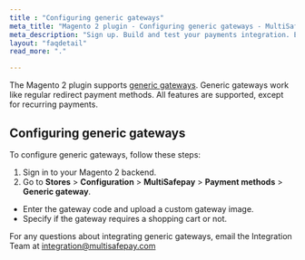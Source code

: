 ```yaml
---
title : "Configuring generic gateways"
meta_title: "Magento 2 plugin - Configuring generic gateways - MultiSafepay Docs"
meta_description: "Sign up. Build and test your payments integration. Explore our products and services. Use our API Reference, SDKs, and wrappers. Get support."
layout: "faqdetail"
read_more: "."

---
```


The Magento 2 plugin supports [generic gateways](/faq/general/generic-gateways/). Generic gateways work like regular redirect payment methods. All features are supported, except for recurring payments.

## Configuring generic gateways
To configure generic gateways, follow these steps:

1. Sign in to your Magento 2 backend.
2. Go to **Stores** > **Configuration** > **MultiSafepay** > **Payment methods** > **Generic gateway**.

- Enter the gateway code and upload a custom gateway image.
- Specify if the gateway requires a shopping cart or not.

For any questions about integrating generic gateways, email the Integration Team at <integration@multisafepay.com>
